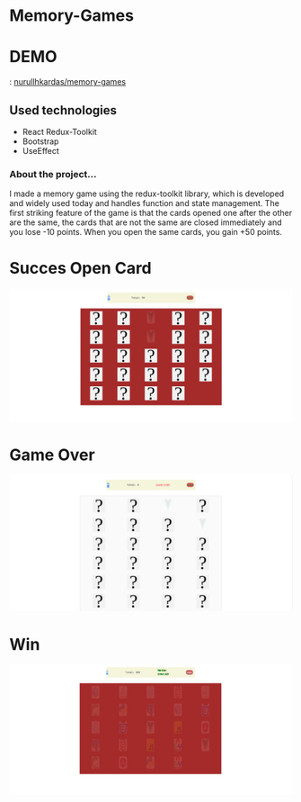 # Memory-Games

<div>
    <h1>DEMO</h1>: <a href='https://capable-kleicha-8c41a6.netlify.app/' target='_blank' > nurullhkardas/memory-games</a>
</div>

<h2>Used technologies</h2>
<ul>
    <li>React Redux-Toolkit</li>
    <li>Bootstrap</li>
    <li>UseEffect</li>


 
 
</ul>
<h3>About the project...</h3>
<p>
    I made a memory game using the redux-toolkit library, which is developed and widely used today and handles function and state management. The first striking feature of the game is that the cards opened one after the other are the same, the cards that are not the same are closed immediately and you lose -10 points. When you open the same cards, you gain +50 points.
 
</p>



  <div>
    <h1>Succes Open Card</h1>
    <img src="https://github.com/nurullhkrds/react/blob/main/image/m2.png" />
  </div>

  <div>
    <h1>Game Over</h1>
    <img src="https://github.com/nurullhkrds/react/blob/main/image/m3.png" />
  </div>

  <div>
    <h1>Win</h1>
    <img src="https://github.com/nurullhkrds/react/blob/main/image/m4.png" />
  </div>

 
</div>
